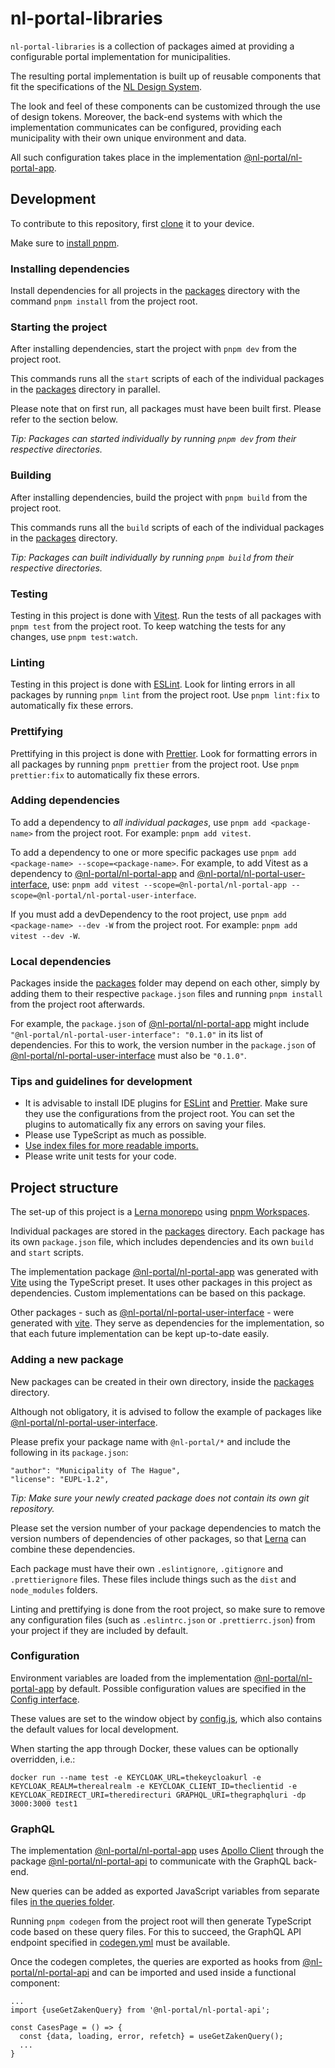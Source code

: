 # nl-portal-libraries

`nl-portal-libraries` is a collection of packages aimed at providing a configurable portal
implementation for municipalities.

The resulting portal implementation is built up of reusable components that fit the specifications
of the [NL Design System](https://designsystem.gebruikercentraal.nl/).

The look and feel of these components can be customized through the use of design tokens. Moreover,
the back-end systems with which the implementation communicates can be configured, providing each
municipality with their own unique environment and data.

All such configuration takes place in the implementation [@nl-portal/nl-portal-app](./packages/app).

## Development

To contribute to this repository, first [clone](https://git-scm.com/docs/git-clone) it to your
device.

Make sure to [install pnpm](https://pnpmpkg.com/getting-started/install).

### Installing dependencies

Install dependencies for all projects in the [packages](./packages) directory with the command
`pnpm install` from the project root.

### Starting the project

After installing dependencies, start the project with `pnpm dev` from the project root.

This commands runs all the `start` scripts of each of the individual packages in the
[packages](./packages) directory in parallel.

Please note that on first run, all packages must have been built first. Please refer to the section
below.

_Tip: Packages can started individually by running `pnpm dev` from their respective
directories._

### Building

After installing dependencies, build the project with `pnpm build` from the project root.

This commands runs all the `build` scripts of each of the individual packages in the
[packages](./packages) directory.

_Tip: Packages can built individually by running `pnpm build` from their respective
directories._

### Testing

Testing in this project is done with [Vitest](https://vitest.dev/). Run the tests of all packages with
`pnpm test` from the project root. To keep watching the tests for any changes, use `pnpm test:watch`.

### Linting

Testing in this project is done with [ESLint](https://eslint.org/). Look for linting errors in all
packages by running `pnpm lint` from the project root. Use `pnpm lint:fix` to automatically fix these errors.

### Prettifying

Prettifying in this project is done with [Prettier](https://prettier.io/). Look for formatting
errors in all packages by running `pnpm prettier` from the project root. Use
`pnpm prettier:fix` to automatically fix these errors.

### Adding dependencies

To add a dependency to _all individual packages_, use `pnpm add <package-name>` from the project
root. For example: `pnpm add vitest`.

To add a dependency to one or more specific packages use
`pnpm add <package-name> --scope=<package-name>`. For example, to add Vitest as a dependency to
[@nl-portal/nl-portal-app](./packages/app) and
[@nl-portal/nl-portal-user-interface](./packages/user-interface), use:
`pnpm add vitest --scope=@nl-portal/nl-portal-app --scope=@nl-portal/nl-portal-user-interface`.

If you must add a devDependency to the root project, use `pnpm add <package-name> --dev -W` from the
project root. For example: `pnpm add vitest --dev -W`.

### Local dependencies

Packages inside the [packages](./packages) folder may depend on each other, simply by adding them to
their respective `package.json` files and running `pnpm install` from the project root
afterwards.

For example, the `package.json` of [@nl-portal/nl-portal-app](./packages/app) might include
`"@nl-portal/nl-portal-user-interface": "0.1.0"` in its list of dependencies. For this to work, the
version number in the `package.json` of
[@nl-portal/nl-portal-user-interface](./packages/user-interface) must also be `"0.1.0"`.

### Tips and guidelines for development

- It is advisable to install IDE plugins for [ESLint](https://eslint.org/) and
  [Prettier](https://prettier.io/). Make sure they use the configurations from the project root. You
  can set the plugins to automatically fix any errors on saving your files.
- Please use TypeScript as much as possible.
- [Use index files for more readable imports.](https://www.bettercoder.io/best-practices/69/use-indexts-to-simplify-imports)
- Please write unit tests for your code.

## Project structure

The set-up of this project is a [Lerna monorepo](https://github.com/lerna/lerna) using
[pnpm Workspaces](https://classic.pnpmpkg.com/en/docs/workspaces/).

Individual packages are stored in the [packages](./packages) directory. Each package has its own
`package.json` file, which includes dependencies and its own `build` and `start` scripts.

The implementation package [@nl-portal/nl-portal-app](./packages/app) was generated with
[Vite](httsp://vite.dev) using the TypeScript preset. It uses other packages in this project as dependencies. Custom implementations can be based
on this package.

Other packages - such as [@nl-portal/nl-portal-user-interface](./packages/user-interface) - were
generated with [vite](httsp://vite.dev). They serve as dependencies for the implementation, so that each future implementation can be kept up-to-date easily.

### Adding a new package

New packages can be created in their own directory, inside the [packages](./packages) directory.

Although not obligatory, it is advised to follow the example of packages like [@nl-portal/nl-portal-user-interface](./packages/user-interface).

Please prefix your package name with `@nl-portal/*` and include the following in its `package.json`:

```
"author": "Municipality of The Hague",
"license": "EUPL-1.2",
```

_Tip: Make sure your newly created package does not contain its own git repository._

Please set the version number of your package dependencies to match the version numbers of
dependencies of other packages, so that [Lerna](https://github.com/lerna/lerna) can combine these
dependencies.

Each package must have their own `.eslintignore`, `.gitignore` and `.prettierignore` files. These
files include things such as the `dist` and `node_modules` folders.

Linting and prettifying is done from the root project, so make sure to remove any configuration
files (such as `.eslintrc.json` or `.prettierrc.json`) from your project if they are included by
default.

### Configuration

Environment variables are loaded from the implementation [@nl-portal/nl-portal-app](./packages/app)
by default. Possible configuration values are specified in the
[Config interface](./packages/app/src/interfaces/config.ts).

These values are set to the window object by [config.js](./packages/app/public/config.js), which
also contains the default values for local development.

When starting the app through Docker, these values can be optionally overridden, i.e.:

```
docker run --name test -e KEYCLOAK_URL=thekeycloakurl -e KEYCLOAK_REALM=therealrealm -e KEYCLOAK_CLIENT_ID=theclientid -e KEYCLOAK_REDIRECT_URI=theredirecturi GRAPHQL_URI=thegraphqluri -dp 3000:3000 test1
```

### GraphQL

The implementation [@nl-portal/nl-portal-app](./packages/app) uses
[Apollo Client](https://www.apollographql.com/docs/react/) through the package
[@nl-portal/nl-portal-api](./packages/api) to communicate with the GraphQL back-end.

New queries can be added as exported JavaScript variables from separate files
[in the queries folder](./packages/api/src/queries).

Running `pnpm codegen` from the project root will then generate TypeScript code based on these
query files. For this to succeed, the GraphQL API endpoint specified in
[codegen.yml](./packages/api/codegen.yml) must be available.

Once the codegen completes, the queries are exported as hooks from
[@nl-portal/nl-portal-api](./packages/api) and can be imported and used inside a functional
component:

```
...
import {useGetZakenQuery} from '@nl-portal/nl-portal-api';

const CasesPage = () => {
  const {data, loading, error, refetch} = useGetZakenQuery();
  ...
}
```
